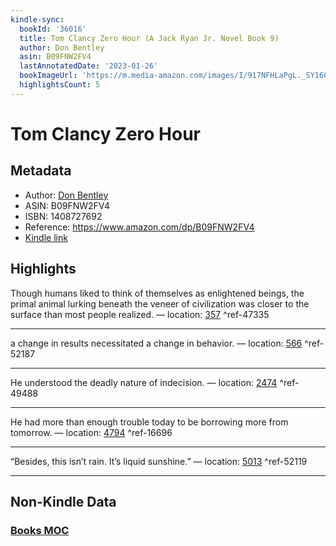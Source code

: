 ```yaml
---
kindle-sync:
  bookId: '36016'
  title: Tom Clancy Zero Hour (A Jack Ryan Jr. Novel Book 9)
  author: Don Bentley
  asin: B09FNW2FV4
  lastAnnotatedDate: '2023-01-26'
  bookImageUrl: 'https://m.media-amazon.com/images/I/917NFHLaPgL._SY160.jpg'
  highlightsCount: 5
---
```

# Tom Clancy Zero Hour
## Metadata
* Author: [Don Bentley](https://www.amazon.comundefined)
* ASIN: B09FNW2FV4
* ISBN: 1408727692
* Reference: https://www.amazon.com/dp/B09FNW2FV4
* [Kindle link](kindle://book?action=open&asin=B09FNW2FV4)

## Highlights
Though humans liked to think of themselves as enlightened beings, the primal animal lurking beneath the veneer of civilization was closer to the surface than most people realized. — location: [357](kindle://book?action=open&asin=B09FNW2FV4&location=357) ^ref-47335

---
a change in results necessitated a change in behavior. — location: [566](kindle://book?action=open&asin=B09FNW2FV4&location=566) ^ref-52187

---
He understood the deadly nature of indecision. — location: [2474](kindle://book?action=open&asin=B09FNW2FV4&location=2474) ^ref-49488

---
He had more than enough trouble today to be borrowing more from tomorrow. — location: [4794](kindle://book?action=open&asin=B09FNW2FV4&location=4794) ^ref-16696

---
“Besides, this isn’t rain. It’s liquid sunshine.” — location: [5013](kindle://book?action=open&asin=B09FNW2FV4&location=5013) ^ref-52119

---
## Non-Kindle Data
### [Books MOC](Books%20MOC.md)
